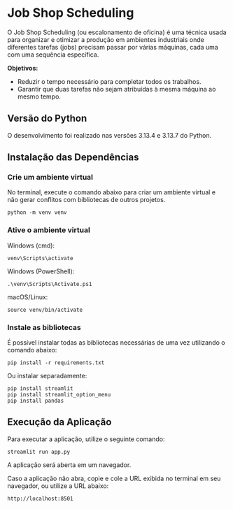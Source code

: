 # Job Shop Scheduling

O Job Shop Scheduling (ou escalonamento de oficina) é uma técnica usada para organizar e otimizar a produção em ambientes industriais onde diferentes tarefas (jobs) precisam passar por várias máquinas, cada uma com uma sequência específica.

**Objetivos:**
- Reduzir o tempo necessário para completar todos os trabalhos.
- Garantir que duas tarefas não sejam atribuídas à mesma máquina ao mesmo tempo.

## Versão do Python
O desenvolvimento foi realizado nas versões 3.13.4 e 3.13.7 do Python.

## Instalação das Dependências
### Crie um ambiente virtual
No terminal, execute o comando abaixo para criar um ambiente virtual e não gerar conflitos com bibliotecas de outros projetos.
```
python -m venv venv
```
### Ative o ambiente virtual

Windows (cmd):
```
venv\Scripts\activate
```
Windows (PowerShell):
```
.\venv\Scripts\Activate.ps1
```
macOS/Linux:
```
source venv/bin/activate
```

### Instale as bibliotecas
É possível instalar todas as bibliotecas necessárias de uma vez utilizando o comando abaixo:
```
pip install -r requirements.txt
```

Ou instalar separadamente:
```
pip install streamlit
pip install streamlit_option_menu
pip install pandas
```

## Execução da Aplicação

Para executar a aplicação, utilize o seguinte comando:
```
streamlit run app.py
```

A aplicação será aberta em um navegador.

Caso a aplicação não abra, copie e cole a URL exibida no terminal em seu navegador, ou utilize a URL abaixo:
```
http://localhost:8501
```
